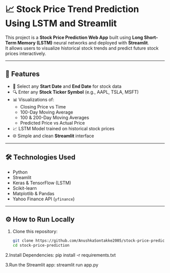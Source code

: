 # 📈 Stock Price Trend Prediction Using LSTM and Streamlit

This project is a **Stock Price Prediction Web App** built using **Long Short-Term Memory (LSTM)** neural networks and deployed with **Streamlit**.  
It allows users to visualize historical stock trends and predict future stock prices interactively.

---

## 🚀 Features

- 📅 Select any **Start Date** and **End Date** for stock data
- 🔍 Enter any **Stock Ticker Symbol** (e.g., AAPL, TSLA, MSFT)
- 📊 Visualizations of:
  - Closing Price vs Time
  - 100-Day Moving Average
  - 100 & 200-Day Moving Averages
  - Predicted Price vs Actual Price
- 📈 LSTM Model trained on historical stock prices
- 🌐 Simple and clean **Streamlit** interface

---

## 🛠 Technologies Used

- Python
- Streamlit
- Keras & TensorFlow (LSTM)
- Scikit-learn
- Matplotlib & Pandas
- Yahoo Finance API (`yfinance`)

---

## ⚙️ How to Run Locally

1. Clone this repository:
   ```bash
   git clone https://github.com/AnushkaSontakke2005/stock-price-prediction.git
   cd stock-price-prediction

2.Install Dependencies:
pip install -r requirements.txt

3.Run the Streamlit app:
streamlit run app.py
